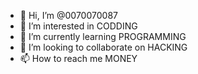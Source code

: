 - 👋 Hi, I’m @0070070087
- 👀 I’m interested in CODDING
- 🌱 I’m currently learning PROGRAMMING
- 💞️ I’m looking to collaborate on HACKING
- 📫 How to reach me MONEY

<!---
0070070087/0070070087 is a ✨ special ✨ repository because its `README.md` (this file) appears on your GitHub profile.
You can click the Preview link to take a look at your changes.
--->

